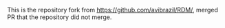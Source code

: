 This is the repository fork from <https://github.com/avibrazil/RDM/>, merged PR that the repository did not merge.